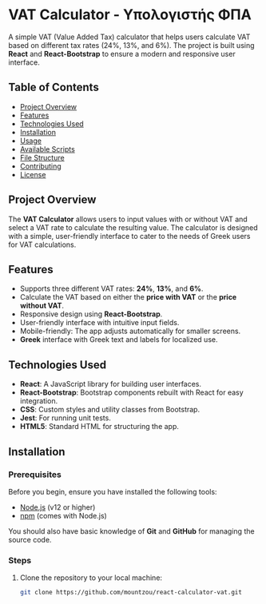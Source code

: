 # VAT Calculator - Υπολογιστής ΦΠΑ

A simple VAT (Value Added Tax) calculator that helps users calculate VAT based on different tax rates (24%, 13%, and 6%). The project is built using **React** and **React-Bootstrap** to ensure a modern and responsive user interface.

## Table of Contents

- [Project Overview](#project-overview)
- [Features](#features)
- [Technologies Used](#technologies-used)
- [Installation](#installation)
- [Usage](#usage)
- [Available Scripts](#available-scripts)
- [File Structure](#file-structure)
- [Contributing](#contributing)
- [License](#license)

## Project Overview

The **VAT Calculator** allows users to input values with or without VAT and select a VAT rate to calculate the resulting value. The calculator is designed with a simple, user-friendly interface to cater to the needs of Greek users for VAT calculations.

## Features

- Supports three different VAT rates: **24%**, **13%**, and **6%**.
- Calculate the VAT based on either the **price with VAT** or the **price without VAT**.
- Responsive design using **React-Bootstrap**.
- User-friendly interface with intuitive input fields.
- Mobile-friendly: The app adjusts automatically for smaller screens.
- **Greek** interface with Greek text and labels for localized use.

## Technologies Used

- **React**: A JavaScript library for building user interfaces.
- **React-Bootstrap**: Bootstrap components rebuilt with React for easy integration.
- **CSS**: Custom styles and utility classes from Bootstrap.
- **Jest**: For running unit tests.
- **HTML5**: Standard HTML for structuring the app.

## Installation

### Prerequisites

Before you begin, ensure you have installed the following tools:

- [Node.js](https://nodejs.org/) (v12 or higher)
- [npm](https://www.npmjs.com/) (comes with Node.js)

You should also have basic knowledge of **Git** and **GitHub** for managing the source code.

### Steps

1. Clone the repository to your local machine:

   ```bash
   git clone https://github.com/mountzou/react-calculator-vat.git
